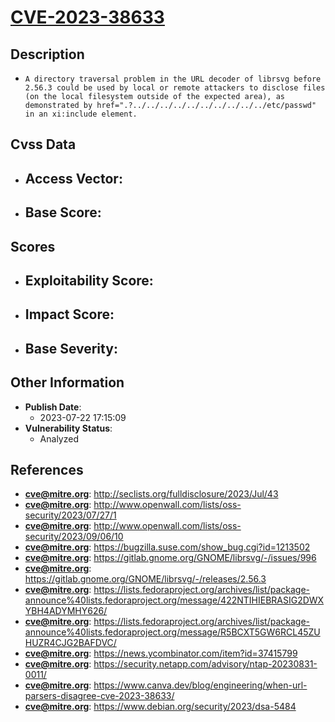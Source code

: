 
# [CVE-2023-38633](https://cve.mitre.org/cgi-bin/cvename.cgi?name=CVE-2023-38633)

## Description

- `A directory traversal problem in the URL decoder of librsvg before 2.56.3 could be used by local or remote attackers to disclose files (on the local filesystem outside of the expected area), as demonstrated by href=".?../../../../../../../../../../etc/passwd" in an xi:include element.`

## Cvss Data

- **Access Vector**:
  - 
- **Base Score**:
  - 

## Scores

- **Exploitability Score**:
  - 
- **Impact Score**:
  - 
- **Base Severity**:
  - 

## Other Information

- **Publish Date**:
  - 2023-07-22 17:15:09
- **Vulnerability Status**:
  - Analyzed

## References

- **cve@mitre.org**: http://seclists.org/fulldisclosure/2023/Jul/43
- **cve@mitre.org**: http://www.openwall.com/lists/oss-security/2023/07/27/1
- **cve@mitre.org**: http://www.openwall.com/lists/oss-security/2023/09/06/10
- **cve@mitre.org**: https://bugzilla.suse.com/show_bug.cgi?id=1213502
- **cve@mitre.org**: https://gitlab.gnome.org/GNOME/librsvg/-/issues/996
- **cve@mitre.org**: https://gitlab.gnome.org/GNOME/librsvg/-/releases/2.56.3
- **cve@mitre.org**: https://lists.fedoraproject.org/archives/list/package-announce%40lists.fedoraproject.org/message/422NTIHIEBRASIG2DWXYBH4ADYMHY626/
- **cve@mitre.org**: https://lists.fedoraproject.org/archives/list/package-announce%40lists.fedoraproject.org/message/R5BCXT5GW6RCL45ZUHUZR4CJG2BAFDVC/
- **cve@mitre.org**: https://news.ycombinator.com/item?id=37415799
- **cve@mitre.org**: https://security.netapp.com/advisory/ntap-20230831-0011/
- **cve@mitre.org**: https://www.canva.dev/blog/engineering/when-url-parsers-disagree-cve-2023-38633/
- **cve@mitre.org**: https://www.debian.org/security/2023/dsa-5484
